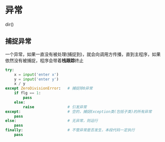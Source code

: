 # 异常
dir()

## 捕捉异常
一个异常，如果一直没有被处理(捕捉到)，就会向调用方传播，直到主程序，如果依然没有被捕捉，程序会带着**栈跟踪**终止
```python
try:
    x = input('enter x')
    y = input('enter y')
    x / y
except ZeroDivisionError:   # 捕捉除0异常
    if flg == 1:
        pass
    else:
        raise               # 引发异常
except:                     # 空的，捕捉Exception类(包括子类)的所有异常            
    pass        
else:                       # 无异常，则运行
    pass
finally:                    # 不管异常是否发生，本段代码一定执行
    pass
```